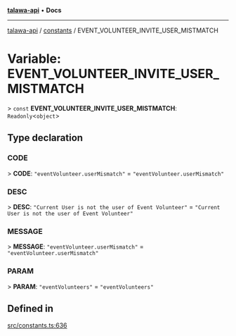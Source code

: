 [**talawa-api**](../../README.md) • **Docs**

***

[talawa-api](../../modules.md) / [constants](../README.md) / EVENT\_VOLUNTEER\_INVITE\_USER\_MISTMATCH

# Variable: EVENT\_VOLUNTEER\_INVITE\_USER\_MISTMATCH

\> `const` **EVENT\_VOLUNTEER\_INVITE\_USER\_MISTMATCH**: `Readonly`\<`object`\>

## Type declaration

### CODE

\> **CODE**: `"eventVolunteer.userMismatch"` = `"eventVolunteer.userMismatch"`

### DESC

\> **DESC**: `"Current User is not the user of Event Volunteer"` = `"Current User is not the user of Event Volunteer"`

### MESSAGE

\> **MESSAGE**: `"eventVolunteer.userMismatch"` = `"eventVolunteer.userMismatch"`

### PARAM

\> **PARAM**: `"eventVolunteers"` = `"eventVolunteers"`

## Defined in

[src/constants.ts:636](https://github.com/PalisadoesFoundation/talawa-api/blob/790ab2939a7c80eb0ff31afd318f8889a001f225/src/constants.ts#L636)
